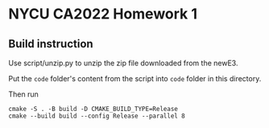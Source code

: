 # NYCU CA2022 Homework 1

## Build instruction

Use script/unzip.py to unzip the zip file downloaded from the newE3.

Put the `code` folder's content from the script into `code` folder in this directory.

Then run

```bash=
cmake -S . -B build -D CMAKE_BUILD_TYPE=Release
cmake --build build --config Release --parallel 8
```
